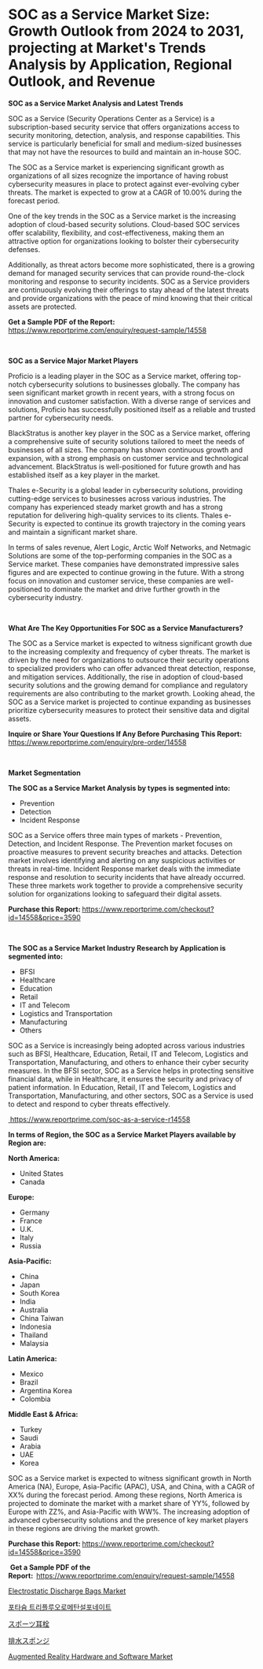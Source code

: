 <p><h1>SOC as a Service Market Size: Growth Outlook from 2024 to 2031, projecting at Market's Trends Analysis by Application, Regional Outlook, and Revenue</h1></p><p><strong>SOC as a Service Market Analysis and Latest Trends</strong></p>
<p><p>SOC as a Service (Security Operations Center as a Service) is a subscription-based security service that offers organizations access to security monitoring, detection, analysis, and response capabilities. This service is particularly beneficial for small and medium-sized businesses that may not have the resources to build and maintain an in-house SOC.</p><p>The SOC as a Service market is experiencing significant growth as organizations of all sizes recognize the importance of having robust cybersecurity measures in place to protect against ever-evolving cyber threats. The market is expected to grow at a CAGR of 10.00% during the forecast period.</p><p>One of the key trends in the SOC as a Service market is the increasing adoption of cloud-based security solutions. Cloud-based SOC services offer scalability, flexibility, and cost-effectiveness, making them an attractive option for organizations looking to bolster their cybersecurity defenses.</p><p>Additionally, as threat actors become more sophisticated, there is a growing demand for managed security services that can provide round-the-clock monitoring and response to security incidents. SOC as a Service providers are continuously evolving their offerings to stay ahead of the latest threats and provide organizations with the peace of mind knowing that their critical assets are protected.</p></p>
<p><strong>Get a Sample PDF of the Report:&nbsp;</strong> <a href="https://www.reportprime.com/enquiry/request-sample/14558">https://www.reportprime.com/enquiry/request-sample/14558</a></p>
<p>&nbsp;</p>
<p><strong>SOC as a Service Major Market Players</strong></p>
<p><p>Proficio is a leading player in the SOC as a Service market, offering top-notch cybersecurity solutions to businesses globally. The company has seen significant market growth in recent years, with a strong focus on innovation and customer satisfaction. With a diverse range of services and solutions, Proficio has successfully positioned itself as a reliable and trusted partner for cybersecurity needs.</p><p>BlackStratus is another key player in the SOC as a Service market, offering a comprehensive suite of security solutions tailored to meet the needs of businesses of all sizes. The company has shown continuous growth and expansion, with a strong emphasis on customer service and technological advancement. BlackStratus is well-positioned for future growth and has established itself as a key player in the market.</p><p>Thales e-Security is a global leader in cybersecurity solutions, providing cutting-edge services to businesses across various industries. The company has experienced steady market growth and has a strong reputation for delivering high-quality services to its clients. Thales e-Security is expected to continue its growth trajectory in the coming years and maintain a significant market share.</p><p>In terms of sales revenue, Alert Logic, Arctic Wolf Networks, and Netmagic Solutions are some of the top-performing companies in the SOC as a Service market. These companies have demonstrated impressive sales figures and are expected to continue growing in the future. With a strong focus on innovation and customer service, these companies are well-positioned to dominate the market and drive further growth in the cybersecurity industry.</p></p>
<p>&nbsp;</p>
<p><strong>What Are The Key Opportunities For SOC as a Service Manufacturers?</strong></p>
<p><p>The SOC as a Service market is expected to witness significant growth due to the increasing complexity and frequency of cyber threats. The market is driven by the need for organizations to outsource their security operations to specialized providers who can offer advanced threat detection, response, and mitigation services. Additionally, the rise in adoption of cloud-based security solutions and the growing demand for compliance and regulatory requirements are also contributing to the market growth. Looking ahead, the SOC as a Service market is projected to continue expanding as businesses prioritize cybersecurity measures to protect their sensitive data and digital assets.</p></p>
<p><strong>Inquire or Share Your Questions If Any Before Purchasing This Report:</strong> <a href="https://www.reportprime.com/enquiry/pre-order/14558">https://www.reportprime.com/enquiry/pre-order/14558</a></p>
<p>&nbsp;</p>
<p><strong>Market Segmentation</strong></p>
<p><strong>The SOC as a Service Market Analysis by types is segmented into:</strong></p>
<p><ul><li>Prevention</li><li>Detection</li><li>Incident Response</li></ul></p>
<p><p>SOC as a Service offers three main types of markets - Prevention, Detection, and Incident Response. The Prevention market focuses on proactive measures to prevent security breaches and attacks. Detection market involves identifying and alerting on any suspicious activities or threats in real-time. Incident Response market deals with the immediate response and resolution to security incidents that have already occurred. These three markets work together to provide a comprehensive security solution for organizations looking to safeguard their digital assets.</p></p>
<p><strong>Purchase this Report:&nbsp;</strong><a href="https://www.reportprime.com/checkout?id=14558&price=3590">https://www.reportprime.com/checkout?id=14558&price=3590</a></p>
<p>&nbsp;</p>
<p><strong>The SOC as a Service Market Industry Research by Application is segmented into:</strong></p>
<p><ul><li>BFSI</li><li>Healthcare</li><li>Education</li><li>Retail</li><li>IT and Telecom</li><li>Logistics and Transportation</li><li>Manufacturing</li><li>Others</li></ul></p>
<p><p>SOC as a Service is increasingly being adopted across various industries such as BFSI, Healthcare, Education, Retail, IT and Telecom, Logistics and Transportation, Manufacturing, and others to enhance their cyber security measures. In the BFSI sector, SOC as a Service helps in protecting sensitive financial data, while in Healthcare, it ensures the security and privacy of patient information. In Education, Retail, IT and Telecom, Logistics and Transportation, Manufacturing, and other sectors, SOC as a Service is used to detect and respond to cyber threats effectively.</p></p>
<p><a href="https://www.reportprime.com/soc-as-a-service-r14558">&nbsp;https://www.reportprime.com/soc-as-a-service-r14558</a></p>
<p><strong>In terms of Region, the SOC as a Service Market Players available by Region are:</strong></p>
<p>
    <p> <strong> North America: </strong>
        <ul>
            <li>United States</li>
            <li>Canada</li>
        </ul>
        </p> 
    <p> <strong> Europe: </strong>
        <ul>
            <li>Germany</li>
            <li>France</li>
            <li>U.K.</li>
            <li>Italy</li>
            <li>Russia</li>
        </ul>
        </p> 
    <p> <strong> Asia-Pacific: </strong>
        <ul>
            <li>China</li>
            <li>Japan</li>
            <li>South Korea</li>
            <li>India</li>
            <li>Australia</li>
            <li>China Taiwan</li>
            <li>Indonesia</li>
            <li>Thailand</li>
            <li>Malaysia</li>
        </ul>
        </p> 
    <p> <strong> Latin America: </strong>
        <ul>
            <li>Mexico</li>
            <li>Brazil</li>
            <li>Argentina Korea</li>
            <li>Colombia</li>
        </ul>
        </p> 
    <p> <strong> Middle East & Africa: </strong>
        <ul>
            <li>Turkey</li>
            <li>Saudi</li>
            <li>Arabia</li>
            <li>UAE</li>
            <li>Korea</li>
        </ul>
    </p>
    </p>
<p><p>SOC as a Service market is expected to witness significant growth in North America (NA), Europe, Asia-Pacific (APAC), USA, and China, with a CAGR of XX% during the forecast period. Among these regions, North America is projected to dominate the market with a market share of YY%, followed by Europe with ZZ%, and Asia-Pacific with WW%. The increasing adoption of advanced cybersecurity solutions and the presence of key market players in these regions are driving the market growth.</p></p>
<p><strong>Purchase this Report: </strong><a href="https://www.reportprime.com/checkout?id=14558&price=3590">https://www.reportprime.com/checkout?id=14558&price=3590</a></p>
<p>&nbsp;<strong>Get a Sample PDF of the Report:&nbsp;&nbsp;</strong><a href="https://www.reportprime.com/enquiry/request-sample/14558">https://www.reportprime.com/enquiry/request-sample/14558</a></p>
<p><strong></strong></p>
<p><p><a href="https://issuu.com/reportprime-2/docs/electrostatic-discharge-bags-market-size-2030.pptx">Electrostatic Discharge Bags Market</a></p><p><a href="https://github.com/nuekbpymrrz5/Market-Research-Report-List-1/blob/main/983845323169.md">포타슘 트리플루오로메탄설포네이트</a></p><p><a href="https://github.com/hilmi-2a/Market-Research-Report-List-1/blob/main/102443925441.md">スポーツ耳栓</a></p><p><a href="https://github.com/jkjreqjscoxx7/Market-Research-Report-List-1/blob/main/617397625440.md">排水スポンジ</a></p><p><a href="https://github.com/jerrycopelandthomaswsqd8q/Market-Research-Report-List-2/blob/main/augmented-reality-hardware-and-software-market.md">Augmented Reality Hardware and Software Market</a></p></p>